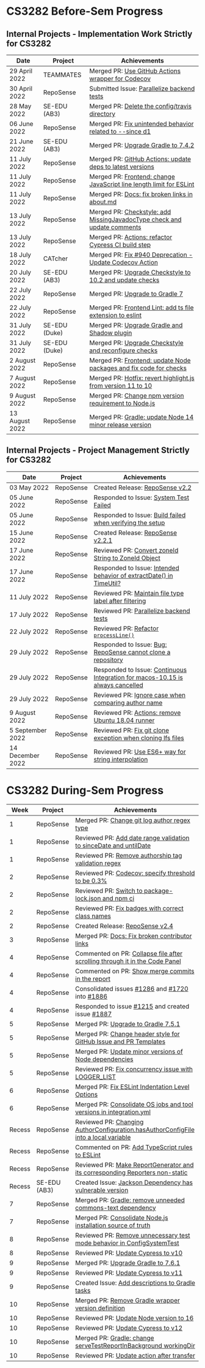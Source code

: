 # CS3282 Before-Sem Progress

## Internal Projects - Implementation Work Strictly for CS3282
| Date            | Project       | Achievements                                                                                                                |
|-----------------|---------------|-----------------------------------------------------------------------------------------------------------------------------|
| 29 April 2022   | TEAMMATES     | Merged PR: [Use GitHub Actions wrapper for Codecov](https://github.com/TEAMMATES/teammates/pull/11769)                      |
| 30 April 2022   | RepoSense     | Submitted Issue: [Parallelize backend tests](https://github.com/reposense/RepoSense/issues/1770)                            |
| 28 May 2022     | SE-EDU (AB3)  | Merged PR: [Delete the config/travis directory](https://github.com/se-edu/addressbook-level3/pull/132)                      |
| 06 June 2022    | RepoSense     | Merged PR: [Fix unintended behavior related to --since d1](https://github.com/reposense/RepoSense/pull/1776)                |
| 21 June 2022    | SE-EDU (AB3)  | Merged PR: [Upgrade Gradle to 7.4.2](https://github.com/se-edu/addressbook-level3/pull/134)                                 |
| 11 July 2022    | RepoSense     | Merged PR: [GitHub Actions: update deps to latest versions](https://github.com/reposense/RepoSense/pull/1763)               |
| 11 July 2022    | RepoSense     | Merged PR: [Frontend: change JavaScript line length limit for ESLint](https://github.com/reposense/RepoSense/pull/1766)     |
| 11 July 2022    | RepoSense     | Merged PR: [Docs: fix broken links in about.md](https://github.com/reposense/RepoSense/pull/1777)                           |
| 13 July 2022    | RepoSense     | Merged PR: [Checkstyle: add MissingJavadocType check and update comments](https://github.com/reposense/RepoSense/pull/1781) |
| 13 July 2022    | RepoSense     | Merged PR: [Actions: refactor Cypress CI build step](https://github.com/reposense/RepoSense/pull/1767)                      |
| 18 July 2022    | CATcher       | Merged PR: [Fix #940 Deprecation - Update Codecov Action](https://github.com/CATcher-org/CATcher/pull/942)                  |
| 20 July 2022    | SE-EDU (AB3)  | Merged PR: [Upgrade Checkstyle to 10.2 and update checks](https://github.com/se-edu/addressbook-level3/pull/133)            |
| 22 July 2022    | RepoSense     | Merged PR: [Upgrade to Gradle 7](https://github.com/reposense/RepoSense/pull/1780)                                          |                            
| 22 July 2022    | RepoSense     | Merged PR: [Frontend Lint: add ts file extension to eslint](https://github.com/reposense/RepoSense/pull/1761)               |
| 31 July 2022    | SE-EDU (Duke) | Merged PR: [Upgrade Gradle and Shadow plugin](https://github.com/se-edu/duke/pull/71)                                       |
| 31 July 2022    | SE-EDU (Duke) | Merged PR: [Upgrade Checkstyle and reconfigure checks](https://github.com/se-edu/duke/pull/69)                              |
| 2 August 2022   | RepoSense     | Merged PR: [Frontend: update Node packages and fix code for checks](https://github.com/reposense/RepoSense/pull/1762)       |
| 7 August 2022   | RepoSense     | Merged PR: [Hotfix: revert highlight.js from version 11 to 10](https://github.com/reposense/RepoSense/pull/1819)            |
| 9 August 2022   | RepoSense     | Merged PR: [Change npm version requirement to Node.js](https://github.com/reposense/RepoSense/pull/1786)                    |
| 13 August 2022  | RepoSense     | Merged PR: [Gradle: update Node 14 minor release version](https://github.com/reposense/RepoSense/pull/1824)                 |

## Internal Projects - Project Management Strictly for CS3282
| Date             | Project   | Achievements                                                                                                                         |
|------------------|-----------|--------------------------------------------------------------------------------------------------------------------------------------|
| 03 May 2022      | RepoSense | Created Release: [RepoSense v2.2](https://github.com/reposense/RepoSense/releases/tag/v2.2)                                          |
| 05 June 2022     | RepoSense | Responded to Issue: [System Test Failed](https://github.com/reposense/RepoSense/issues/1783)                                         | 
| 05 June 2022     | RepoSense | Responded to Issue: [Build failed when verifying the setup](https://github.com/reposense/RepoSense/issues/1782)                      |
| 15 June 2022     | RepoSense | Created Release: [RepoSense v2.2.1](https://github.com/reposense/RepoSense/releases/tag/v2.2.1)                                      |
| 17 June 2022     | RepoSense | Reviewed PR: [Convert zoneId String to ZoneId Object](https://github.com/reposense/RepoSense/pull/1790)                              |
| 17 June 2022     | RepoSense | Responded to Issue: [Intended behavior of extractDate() in TimeUtil?](https://github.com/reposense/RepoSense/issues/1789)            |
| 11 July 2022     | RepoSense | Reviewed PR: [Maintain file type label after filtering](https://github.com/reposense/RepoSense/pull/1804)                            |
| 17 July 2022     | RepoSense | Reviewed PR: [Parallelize backend tests](https://github.com/reposense/RepoSense/pull/1806)                                           |
| 22 July 2022     | RepoSense | Reviewed PR: [Refactor `processLine()`](https://github.com/reposense/RepoSense/pull/1807)                                            |
| 29 July 2022     | RepoSense | Responded to Issue: [Bug: RepoSense cannot clone a repository](https://github.com/reposense/RepoSense/issues/1813)                   |
| 29 July 2022     | RepoSense | Responded to Issue: [Continuous Integration for macos-10.15 is always cancelled](https://github.com/reposense/RepoSense/issues/1817) |
| 29 July 2022     | RepoSense | Reviewed PR: [Ignore case when comparing author name](https://github.com/reposense/RepoSense/pull/1814)                              |
| 9 August 2022    | RepoSense | Reviewed PR: [Actions: remove Ubuntu 18.04 runner](https://github.com/reposense/RepoSense/pull/1823)                                 |
| 5 September 2022 | RepoSense | Reviewed PR: [Fix git clone exception when cloning lfs files](https://github.com/reposense/RepoSense/pull/1826)                      | 
| 14 December 2022 | RepoSense | Reviewed PR: [Use ES6+ way for string interpolation](https://github.com/reposense/RepoSense/pull/1845)                               |

# CS3282 During-Sem Progress
| Week | Project   | Achievements                                                                                                                                                                                                     |
|------|-----------|------------------------------------------------------------------------------------------------------------------------------------------------------------------------------------------------------------------|
| 1    | RepoSense | Merged PR: [Change git log author regex type](https://github.com/reposense/RepoSense/pull/1855)                                                                                                                  |
| 1    | RepoSense | Reviewed PR: [Add date range validation to sinceDate and untilDate](https://github.com/reposense/RepoSense/pull/1850)                                                                                            |
| 1 | RepoSense | Reviewed PR: [Remove authorship tag validation regex](https://github.com/reposense/RepoSense/pull/1857)                                                                                                          |
| 2 | RepoSense | Reviewed PR: [Codecov: specify threshold to be 0.3%](https://github.com/reposense/RepoSense/pull/1859)                                                                                                           |
| 2 | RepoSense | Reviewed PR: [Switch to package-lock.json and npm ci](https://github.com/reposense/RepoSense/pull/1863)                                                                                                          |
| 2 | RepoSense | Reviewed PR: [Fix badges with correct class names](https://github.com/reposense/RepoSense/pull/1864)                                                                                                             |
| 2 | RepoSense | Created Release: [RepoSense v2.4](https://github.com/reposense/RepoSense/releases/tag/v2.4)                                                                                                                      |
| 3 | RepoSense | Merged PR: [Docs: Fix broken contributor links](https://github.com/reposense/RepoSense/pull/1861)                                                                                                                |
| 4 | RepoSense | Commented on PR: [Collapse file after scrolling through it in the Code Panel](https://github.com/reposense/RepoSense/pull/1860)                                                                                  |
| 4 | RepoSense | Commented on PR: [Show merge commits in the report](https://github.com/reposense/RepoSense/pull/1882)                                                                                                            |
| 4 | RepoSense | Consolidated issues [#1286](https://github.com/reposense/RepoSense/issues/1286) and [#1720](https://github.com/reposense/RepoSense/issues/1720) into [#1886](https://github.com/reposense/RepoSense/issues/1886) |
| 4 | RepoSense | Responded to issue [#1215](https://github.com/reposense/RepoSense/issues/1215) and created issue [#1887](https://github.com/reposense/RepoSense/issues/1887)                                                     |
| 5 | RepoSense | Merged PR: [Upgrade to Gradle 7.5.1](https://github.com/reposense/RepoSense/pull/1889)                                                                                                                           |
| 5 | RepoSense | Merged PR: [Change header style for GitHub Issue and PR Templates](https://github.com/reposense/RepoSense/pull/1893)                                                                                             |
| 5 | RepoSense | Merged PR: [Update minor versions of Node dependencies](https://github.com/reposense/RepoSense/pull/1895)                                                                                                        |
| 5 | RepoSense | Reviewed PR: [Fix concurrency issue with LOGGER_LIST](https://github.com/reposense/RepoSense/pull/1901)                                                                                                          |
| 6 | RepoSense | Merged PR: [Fix ESLint Indentation Level Options](https://github.com/reposense/RepoSense/pull/1896)                                                                                                              |
| 6 | RepoSense | Merged PR: [Consolidate OS jobs and tool versions in integration.yml](https://github.com/reposense/RepoSense/pull/1885)                                                                                          |
| Recess | RepoSense | Reviewed PR: [Changing AuthorConfiguration.hasAuthorConfigFile into a local variable](https://github.com/reposense/RepoSense/pull/1910)                                                                          |
| Recess | RepoSense | Commented on PR: [Add TypeScript rules to ESLint](https://github.com/reposense/RepoSense/pull/1913)                                                                                                              |
| Recess | RepoSense | Reviewed PR: [Make ReportGenerator and its corresponding Reporters non-static](https://github.com/reposense/RepoSense/pull/1916)                                                                                 |
| Recess | SE-EDU (AB3) | Created Issue: [Jackson Dependency has vulnerable version](https://github.com/se-edu/addressbook-level3/issues/158)                                                                                              |
| 7 | RepoSense | Merged PR: [Gradle: remove unneeded commons-text dependency](https://github.com/reposense/RepoSense/pull/1918)                                                                                                   |
| 7 | RepoSense | Merged PR: [Consolidate Node.js installation source of truth](https://github.com/reposense/RepoSense/pull/1906)                                                                                                  |
| 8 | RepoSense | Reviewed PR: [Remove unnecessary test mode behavior in ConfigSystemTest](https://github.com/reposense/RepoSense/pull/1911)                                                                                       |
| 8 | RepoSense | Reviewed PR: [Update Cypress to v10](https://github.com/reposense/RepoSense/pull/1922)                                                                                                                           |
| 9 | RepoSense | Merged PR: [Upgrade Gradle to 7.6.1](https://github.com/reposense/RepoSense/pull/1919)                                                                                                                           |
| 9 | RepoSense | Reviewed PR: [Update Cypress to v11](https://github.com/reposense/RepoSense/pull/1923)                                                                                                                           |
| 9 | RepoSense | Created Issue: [Add descriptions to Gradle tasks](https://github.com/reposense/RepoSense/issues/1952)                                                                                                            |
| 10 | RepoSense | Merged PR: [Remove Gradle wrapper version definition](https://github.com/reposense/RepoSense/pull/1951)                                                                                                          |
| 10 | RepoSense | Reviewed PR: [Update Node version to 16](https://github.com/reposense/RepoSense/pull/1956)                                                                                                                       |
| 10 | RepoSense | Reviewed PR: [Update Cypress to v12](https://github.com/reposense/RepoSense/pull/1924)                                                                                                                           |
| 10 | RepoSense | Merged PR: [Gradle: change serveTestReportInBackground workingDir](https://github.com/reposense/RepoSense/pull/1925)                                                                                             |
| 10 | RepoSense | Reviewed PR: [Update action after transfer](https://github.com/reposense/reposense-action/pull/5) |
